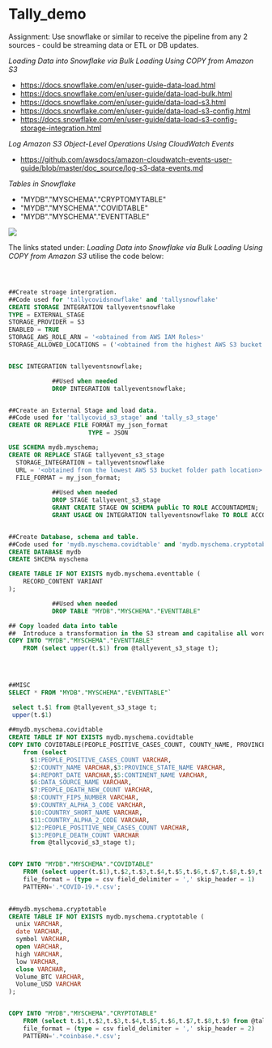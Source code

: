 # Tally_demo


Assignment: Use snowflake or similar to receive the pipeline from any 2 sources - could be streaming data or ETL or DB updates. 

*Loading Data into Snowflake via Bulk Loading Using COPY from Amazon S3*

- https://docs.snowflake.com/en/user-guide-data-load.html
- https://docs.snowflake.com/en/user-guide/data-load-bulk.html
- https://docs.snowflake.com/en/user-guide/data-load-s3.html
- https://docs.snowflake.com/en/user-guide/data-load-s3-config.html
- https://docs.snowflake.com/en/user-guide/data-load-s3-config-storage-integration.html

*Log Amazon S3 Object-Level Operations Using CloudWatch Events*

- https://github.com/awsdocs/amazon-cloudwatch-events-user-guide/blob/master/doc_source/log-s3-data-events.md

*Tables in Snowflake*

- "MYDB"."MYSCHEMA"."CRYPTOMYTABLE" 
- "MYDB"."MYSCHEMA"."COVIDTABLE" 
- "MYDB"."MYSCHEMA"."EVENTTABLE"



![](C:\Users\esemugabi\Documents\tally-demo.png)

The links stated under: *Loading Data into Snowflake via Bulk Loading Using COPY from Amazon S3* utilise the code below:  

 

```sql



##Create stroage intergration. 
##Code used for 'tallycovidsnowflake' and 'tallysnowflake'
CREATE STORAGE INTEGRATION tallyeventsnowflake
TYPE = EXTERNAL_STAGE
STORAGE_PROVIDER = S3
ENABLED = TRUE
STORAGE_AWS_ROLE_ARN = '<obtained from AWS IAM Roles>'
STORAGE_ALLOWED_LOCATIONS = ('<obtained from the highest AWS S3 bucket folder path location>', '<obtained from AWS S3 bucket folder path location>')


DESC INTEGRATION tallyeventsnowflake;

            ##Used when needed
            DROP INTEGRATION tallyeventsnowflake;


##Create an External Stage and load data. 
##Code used for 'tallycovid_s3_stage' and 'tally_s3_stage'
CREATE OR REPLACE FILE FORMAT my_json_format
                      TYPE = JSON

USE SCHEMA mydb.myschema;
CREATE OR REPLACE STAGE tallyevent_s3_stage
  STORAGE_INTEGRATION = tallyeventsnowflake
  URL = '<obtained from the lowest AWS S3 bucket folder path location>'
  FILE_FORMAT = my_json_format;
  
            ##Used when needed
            DROP STAGE tallyevent_s3_stage
            GRANT CREATE STAGE ON SCHEMA public TO ROLE ACCOUNTADMIN;
			GRANT USAGE ON INTEGRATION tallyeventsnowflake TO ROLE ACCOUNTADMIN;


##Create Database, schema and table. 
##Code used for 'mydb.myschema.covidtable' and 'mydb.myschema.cryptotable'
CREATE DATABASE mydb
CREATE SHCEMA myschema

CREATE TABLE IF NOT EXISTS mydb.myschema.eventtable (
    RECORD_CONTENT VARIANT
);

            ##Used when needed
            DROP TABLE "MYDB"."MYSCHEMA"."EVENTTABLE"

## Copy loaded data into table
##  Introduce a transformation in the S3 stream and capitalise all words in that stream    
COPY INTO "MYDB"."MYSCHEMA"."EVENTTABLE"
    FROM (select upper(t.$1) from @tallyevent_s3_stage t);
   
   


##MISC
SELECT * FROM "MYDB"."MYSCHEMA"."EVENTTABLE"`

 select t.$1 from @tallyevent_s3_stage t;
 upper(t.$1)
 
##mydb.myschema.covidtable
CREATE TABLE IF NOT EXISTS mydb.myschema.covidtable
COPY INTO COVIDTABLE(PEOPLE_POSITIVE_CASES_COUNT, COUNTY_NAME, PROVINCE_STATE_NAME, REPORT_DATE, CONTINENT_NAME, DATA_SOURCE_NAME, PEOPLE_DEATH_NEW_COUNT, COUNTY_FIPS_NUMBER, COUNTRY_ALPHA_3_CODE, COUNTRY_SHORT_NAME, COUNTRY_ALPHA_2_CODE, PEOPLE_POSITIVE_NEW_CASES_COUNT, PEOPLE_DEATH_COUNT)
    from (select 
      $1:PEOPLE_POSITIVE_CASES_COUNT VARCHAR,
      $2:COUNTY_NAME VARCHAR,$3:PROVINCE_STATE_NAME VARCHAR,
      $4:REPORT_DATE VARCHAR,$5:CONTINENT_NAME VARCHAR,
      $6:DATA_SOURCE_NAME VARCHAR,
      $7:PEOPLE_DEATH_NEW_COUNT VARCHAR,
      $8:COUNTY_FIPS_NUMBER VARCHAR,
      $9:COUNTRY_ALPHA_3_CODE VARCHAR,
      $10:COUNTRY_SHORT_NAME VARCHAR,
      $11:COUNTRY_ALPHA_2_CODE VARCHAR,
      $12:PEOPLE_POSITIVE_NEW_CASES_COUNT VARCHAR,
      $13:PEOPLE_DEATH_COUNT VARCHAR 
      from @tallycovid_s3_stage t);


COPY INTO "MYDB"."MYSCHEMA"."COVIDTABLE"
    FROM (select upper(t.$1),t.$2,t.$3,t.$4,t.$5,t.$6,t.$7,t.$8,t.$9,t.$10,t.$11,t.$12,t.$13 from @tallycovid_s3_stage t)
    file_format = (type = csv field_delimiter = ',' skip_header = 1)
    PATTERN='.*COVID-19.*.csv';
    

##mydb.myschema.cryptotable
CREATE TABLE IF NOT EXISTS mydb.myschema.cryptotable (
  unix VARCHAR,
  date VARCHAR,	
  symbol VARCHAR,	
  open VARCHAR,	
  high VARCHAR,	
  low VARCHAR,	
  close VARCHAR,
  Volume_BTC VARCHAR,
  Volume_USD VARCHAR
);


COPY INTO "MYDB"."MYSCHEMA"."CRYPTOTABLE"
    FROM (select t.$1,t.$2,t.$3,t.$4,t.$5,t.$6,t.$7,t.$8,t.$9 from @tally_s3_stage t)
    file_format = (type = csv field_delimiter = ',' skip_header = 2)
    PATTERN='.*coinbase.*.csv';

```

